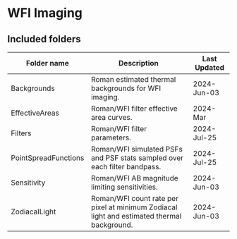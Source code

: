 # WFI Imaging

## Included folders


| Folder name          | Description                                                               | Last Updated |
|----------------------|---------------------------------------------------------------------------|--------------|
| Backgrounds          | Roman estimated thermal backgrounds for WFI imaging.                      | 2024-Jun-03 |
| EffectiveAreas       | Roman/WFI filter effective area curves.                                   | 2024-Mar |
| Filters              | Roman/WFI filter parameters.                                              | 2024-Jul-25 |
| PointSpreadFunctions | Roman/WFI simulated PSFs and PSF stats sampled over each filter bandpass. | 2024-Jul-25 |
| Sensitivity          | Roman/WFI AB magnitude limiting sensitivities.                            | 2024-Jun-03 |
| ZodiacalLight        | Roman/WFI count rate per pixel at minimum Zodiacal light and estimated thermal background.                                                                          | 2024-Jun-03 |
